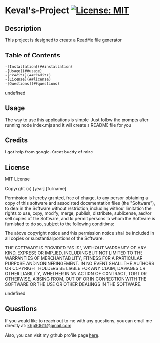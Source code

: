 # Keval's-Project   [![License: MIT](https://img.shields.io/badge/License-MIT-yellow.svg)](https://opensource.org/licenses/MIT)

## Description

This project is designed to create a ReadMe file generator

## Table of Contents

    -[Installation](##installation)
    -[Usage](##usage)
    -[Credits](##credits)
    -[License](##license)
    -[Questions](##questions)

undefined

## Usage

The way to use this applications is simple. Just follow the prompts after running node index.mjs and it will create a README file for you

## Credits 

I got help from google. Great buddy of mine

## License

MIT License

Copyright (c) [year] [fullname]
        
Permission is hereby granted, free of charge, to any person obtaining a copy
of this software and associated documentation files (the "Software"), to deal
in the Software without restriction, including without limitation the rights
to use, copy, modify, merge, publish, distribute, sublicense, and/or sell
copies of the Software, and to permit persons to whom the Software is
furnished to do so, subject to the following conditions:

The above copyright notice and this permission notice shall be included in all
copies or substantial portions of the Software.

THE SOFTWARE IS PROVIDED "AS IS", WITHOUT WARRANTY OF ANY KIND, EXPRESS OR
IMPLIED, INCLUDING BUT NOT LIMITED TO THE WARRANTIES OF MERCHANTABILITY,
FITNESS FOR A PARTICULAR PURPOSE AND NONINFRINGEMENT. IN NO EVENT SHALL THE
AUTHORS OR COPYRIGHT HOLDERS BE LIABLE FOR ANY CLAIM, DAMAGES OR OTHER
LIABILITY, WHETHER IN AN ACTION OF CONTRACT, TORT OR OTHERWISE, ARISING FROM,
OUT OF OR IN CONNECTION WITH THE SOFTWARE OR THE USE OR OTHER DEALINGS IN THE
SOFTWARE.

undefined

## Questions

If you would like to reach out to me with any questions, you can email me directly at: [khp90611@gmail.com](mailto:khp90611@gmail.com)

Also, you can visit my github profile page [here](https://github.com/KevalPatel6).